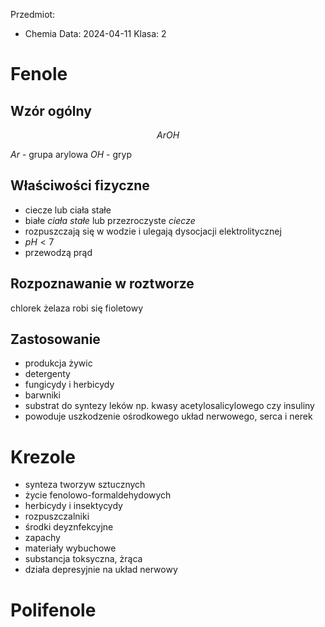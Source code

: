 
Przedmiot:
  - Chemia
Data: 2024-04-11
Klasa: 2


# Fenole
## Wzór ogólny

$$
ArOH
$$

$Ar$ - grupa arylowa
$OH$ - gryp
## Właściwości fizyczne

- ciecze lub ciała stałe
- białe *ciała stałe* lub przezroczyste *ciecze*
- rozpuszczają się w wodzie i ulegają dysocjacji elektrolitycznej
- $pH < 7$
- przewodzą prąd

## Rozpoznawanie w roztworze

chlorek żelaza robi się fioletowy

## Zastosowanie

- produkcja żywic
- detergenty
- fungicydy i herbicydy
- barwniki
- substrat do syntezy leków np. kwasy acetylosalicylowego czy insuliny
- powoduje uszkodzenie ośrodkowego układ nerwowego, serca i nerek

# Krezole

- synteza tworzyw sztucznych
- życie fenolowo-formaldehydowych
- herbicydy i insektycydy
- rozpuszczalniki
- środki deyznfekcyjne
- zapachy
- materiały wybuchowe
- substancja toksyczna, żrąca
- działa depresyjnie na układ nerwowy

# Polifenole

